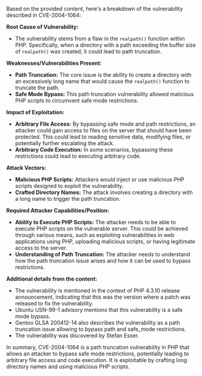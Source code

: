 Based on the provided content, here's a breakdown of the vulnerability described in CVE-2004-1064:

**Root Cause of Vulnerability:**

*   The vulnerability stems from a flaw in the `realpath()` function within PHP. Specifically, when a directory with a path exceeding the buffer size of `realpath()` was created, it could lead to path truncation.

**Weaknesses/Vulnerabilities Present:**

*   **Path Truncation:** The core issue is the ability to create a directory with an excessively long name that would cause the `realpath()` function to truncate the path.
*   **Safe Mode Bypass:** This path truncation vulnerability allowed malicious PHP scripts to circumvent safe mode restrictions.

**Impact of Exploitation:**

*   **Arbitrary File Access:** By bypassing safe mode and path restrictions, an attacker could gain access to files on the server that should have been protected. This could lead to reading sensitive data, modifying files, or potentially further escalating the attack.
*   **Arbitrary Code Execution:** In some scenarios, bypassing these restrictions could lead to executing arbitrary code.

**Attack Vectors:**

*   **Malicious PHP Scripts:** Attackers would inject or use malicious PHP scripts designed to exploit the vulnerability.
*   **Crafted Directory Names:** The attack involves creating a directory with a long name to trigger the path truncation.

**Required Attacker Capabilities/Position:**

*   **Ability to Execute PHP Scripts:** The attacker needs to be able to execute PHP scripts on the vulnerable server. This could be achieved through various means, such as exploiting vulnerabilities in web applications using PHP, uploading malicious scripts, or having legitimate access to the server.
*   **Understanding of Path Truncation:** The attacker needs to understand how the path truncation issue arises and how it can be used to bypass restrictions.

**Additional details from the content:**

*   The vulnerability is mentioned in the context of PHP 4.3.10 release announcement, indicating that this was the version where a patch was released to fix the vulnerability.
*   Ubuntu USN-99-1 advisory mentions that this vulnerability is a safe mode bypass.
*   Gentoo GLSA 200412-14 also describes the vulnerability as a path truncation issue allowing to bypass path and safe_mode restrictions.
*   The vulnerability was discovered by Stefan Esser.

In summary, CVE-2004-1064 is a path truncation vulnerability in PHP that allows an attacker to bypass safe mode restrictions, potentially leading to arbitrary file access and code execution. It is exploitable by crafting long directory names and using malicious PHP scripts.